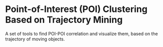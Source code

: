 # Point-of-Interest (POI) Clustering Based on Trajectory Mining 
A set of tools to find POI-POI correlation and visualize them, based on the trajectory of moving objects. 

